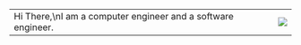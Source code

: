 


<table>
    <tr>
      <td>Hi There,\nI am a computer engineer and a software engineer.</td><td><img src="https://media.giphy.com/media/Nx0rz3jtxtEre/giphy.gif"></td>
    </tr>
   
</table>
